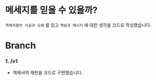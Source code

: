 # 메세지를 믿을 수 있을까?

`객체지향의 사실과 오해` 를 읽고 `책임과 메시지` 에 대한 생각을 코드로 작성했습니다.

# Branch

### 1. /v1

- 책에서의 재판을 코드로 구현했습니다.
